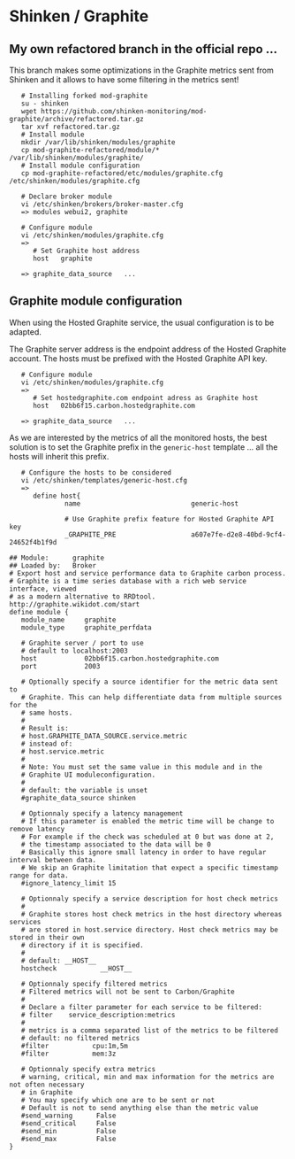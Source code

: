 # Shinken / Graphite

## My own refactored branch in the official repo ...
This branch makes some optimizations in the Graphite metrics sent from Shinken and it allows to have some filtering in the metrics sent!
```
   # Installing forked mod-graphite
   su - shinken
   wget https://github.com/shinken-monitoring/mod-graphite/archive/refactored.tar.gz
   tar xvf refactored.tar.gz
   # Install module
   mkdir /var/lib/shinken/modules/graphite
   cp mod-graphite-refactored/module/* /var/lib/shinken/modules/graphite/
   # Install module configuration
   cp mod-graphite-refactored/etc/modules/graphite.cfg /etc/shinken/modules/graphite.cfg

   # Declare broker module
   vi /etc/shinken/brokers/broker-master.cfg
   => modules webui2, graphite

   # Configure module
   vi /etc/shinken/modules/graphite.cfg
   =>
      # Set Graphite host address
      host   graphite

   => graphite_data_source   ...
```

## Graphite module configuration
When using the Hosted Graphite service, the usual configuration is to be adapted.

The Graphite server address is the endpoint address of the Hosted Graphite account. The hosts must be prefixed with the Hosted Graphite API key.

```
   # Configure module
   vi /etc/shinken/modules/graphite.cfg
   =>
      # Set hostedgraphite.com endpoint adress as Graphite host
      host   02bb6f15.carbon.hostedgraphite.com

   => graphite_data_source   ...
```

As we are interested by the metrics of all the monitored hosts, the best solution is to set the Graphite prefix in the `generic-host` template ... all the hosts will inherit this prefix.

```
   # Configure the hosts to be considered
   vi /etc/shinken/templates/generic-host.cfg
   =>
      define host{
              name                            generic-host

              # Use Graphite prefix feature for Hosted Graphite API key
              _GRAPHITE_PRE                   a607e7fe-d2e8-40bd-9cf4-24652f4b1f9d

```

```
## Module:      graphite
## Loaded by:   Broker
# Export host and service performance data to Graphite carbon process.
# Graphite is a time series database with a rich web service interface, viewed
# as a modern alternative to RRDtool.  http://graphite.wikidot.com/start
define module {
   module_name     graphite
   module_type     graphite_perfdata

   # Graphite server / port to use
   # default to localhost:2003
   host            02bb6f15.carbon.hostedgraphite.com
   port            2003

   # Optionally specify a source identifier for the metric data sent to
   # Graphite. This can help differentiate data from multiple sources for the
   # same hosts.
   #
   # Result is:
   # host.GRAPHITE_DATA_SOURCE.service.metric
   # instead of:
   # host.service.metric
   #
   # Note: You must set the same value in this module and in the
   # Graphite UI moduleconfiguration.
   #
   # default: the variable is unset
   #graphite_data_source shinken

   # Optionnaly specify a latency management
   # If this parameter is enabled the metric time will be change to remove latency
   # For example if the check was scheduled at 0 but was done at 2,
   # the timestamp associated to the data will be 0
   # Basically this ignore small latency in order to have regular interval between data.
   # We skip an Graphite limitation that expect a specific timestamp range for data.
   #ignore_latency_limit 15

   # Optionnaly specify a service description for host check metrics
   #
   # Graphite stores host check metrics in the host directory whereas services
   # are stored in host.service directory. Host check metrics may be stored in their own
   # directory if it is specified.
   #
   # default: __HOST__
   hostcheck           __HOST__

   # Optionnaly specify filtered metrics
   # Filtered metrics will not be sent to Carbon/Graphite
   #
   # Declare a filter parameter for each service to be filtered:
   # filter    service_description:metrics
   #
   # metrics is a comma separated list of the metrics to be filtered
   # default: no filtered metrics
   #filter           cpu:1m,5m
   #filter           mem:3z

   # Optionnaly specify extra metrics
   # warning, critical, min and max information for the metrics are not often necessary
   # in Graphite
   # You may specify which one are to be sent or not
   # Default is not to send anything else than the metric value
   #send_warning      False
   #send_critical     False
   #send_min          False
   #send_max          False
}
```

